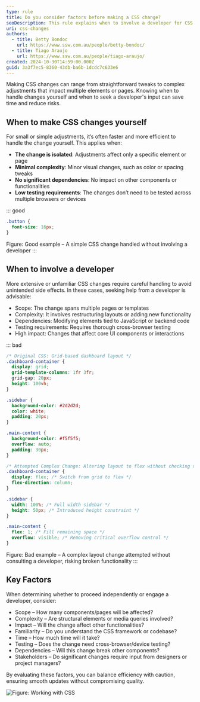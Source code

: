 ```yaml
---
type: rule
title: Do you consider factors before making a CSS change?
seoDescription: This rule explains when to involve a developer for CSS changes and when to make small changes yourself
uri: css-changes
authors:
  - title: Betty Bondoc
    url: https://www.ssw.com.au/people/betty-bondoc/
  - title: Tiago Araujo
    url: https://www.ssw.com.au/people/tiago-araujo/
created: 2024-10-30T14:59:00.000Z
guid: 3a3f7ec5-8360-43db-ba6b-1dcdc7c633e6
---
```

Making CSS changes can range from straightforward tweaks to complex adjustments that impact multiple elements or pages. Knowing when to handle changes yourself and when to seek a developer's input can save time and reduce risks.

<!--endintro-->

## When to make CSS changes yourself

For small or simple adjustments, it’s often faster and more efficient to handle the change yourself. This applies when:

* **The change is isolated**: Adjustments affect only a specific element or page
* **Minimal complexity**: Minor visual changes, such as color or spacing tweaks
* **No significant dependencies**: No impact on other components or functionalities
* **Low testing requirements**: The changes don’t need to be tested across multiple browsers or devices


::: good  
```css
.button {
  font-size: 16px;
}
```
Figure: Good example – A simple CSS change handled without involving a developer
:::

## When to involve a developer

More extensive or unfamiliar CSS changes require careful handling to avoid unintended side effects. In these cases, seeking help from a developer is advisable:

- Scope: The change spans multiple pages or templates
- Complexity: It involves restructuring layouts or adding new functionality
- Dependencies: Modifying elements tied to JavaScript or backend code
- Testing requirements: Requires thorough cross-browser testing
- High impact: Changes that affect core UI components or interactions


::: bad  
```css
/* Original CSS: Grid-based dashboard layout */
.dashboard-container {
  display: grid;
  grid-template-columns: 1fr 3fr;
  grid-gap: 20px;
  height: 100vh;
}

.sidebar {
  background-color: #2d2d2d;
  color: white;
  padding: 20px;
}

.main-content {
  background-color: #f5f5f5;
  overflow: auto;
  padding: 30px;
}

/* Attempted Complex Change: Altering layout to flex without checking dependencies */
.dashboard-container {
  display: flex; /* Switch from grid to flex */
  flex-direction: column;
}

.sidebar {
  width: 100%; /* Full width sidebar */
  height: 50px; /* Introduced height constraint */
}

.main-content {
  flex: 1; /* Fill remaining space */
  overflow: visible; /* Removing critical overflow control */
}
```
Figure: Bad example – A complex layout change attempted without consulting a developer, risking broken functionality
:::


## Key Factors
When determining whether to proceed independently or engage a developer, consider:

- Scope – How many components/pages will be affected?
- Complexity – Are structural elements or media queries involved?
- Impact – Will the change affect other functionalities?
- Familiarity – Do you understand the CSS framework or codebase?
- Time – How much time will it take?
- Testing – Does the change need cross-browser/device testing?
- Dependencies – Will this change break other components?
- Stakeholders – Do significant changes require input from designers or project managers?

By evaluating these factors, you can balance efficiency with caution, ensuring smooth updates without compromising quality.

![Figure: Working with CSS](working-with-css.png)
